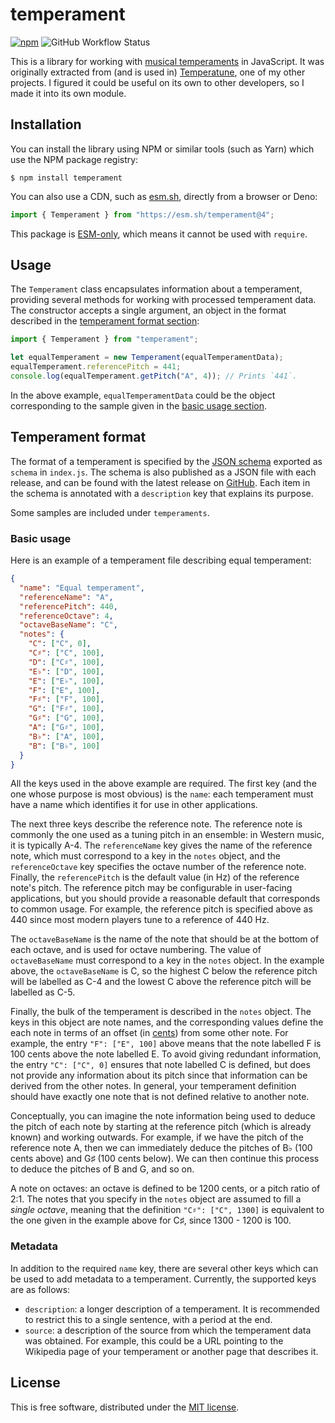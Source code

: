 # temperament

[![npm](https://img.shields.io/npm/v/temperament.svg)](https://www.npmjs.com/package/temperament)
![GitHub Workflow Status](https://img.shields.io/github/actions/workflow/status/ianprime0509/temperament/ci.yml?branch=main)

This is a library for working with
[musical temperaments](https://en.wikipedia.org/wiki/Musical_temperament) in
JavaScript. It was originally extracted from (and is used in)
[Temperatune](https://github.com/ianprime0509/temperatune), one of my other
projects. I figured it could be useful on its own to other developers, so I made
it into its own module.

## Installation

You can install the library using NPM or similar tools (such as Yarn) which use
the NPM package registry:

```shell
$ npm install temperament
```

You can also use a CDN, such as [esm.sh](https://esm.sh), directly from a
browser or Deno:

```js
import { Temperament } from "https://esm.sh/temperament@4";
```

This package is
[ESM-only](https://gist.github.com/sindresorhus/a39789f98801d908bbc7ff3ecc99d99c),
which means it cannot be used with `require`.

## Usage

The `Temperament` class encapsulates information about a temperament, providing
several methods for working with processed temperament data. The constructor
accepts a single argument, an object in the format described in the
[temperament format section](#temperament-format):

```js
import { Temperament } from "temperament";

let equalTemperament = new Temperament(equalTemperamentData);
equalTemperament.referencePitch = 441;
console.log(equalTemperament.getPitch("A", 4)); // Prints `441`.
```

In the above example, `equalTemperamentData` could be the object corresponding
to the sample given in the [basic usage section](#basic-usage).

## Temperament format

The format of a temperament is specified by the
[JSON schema](http://json-schema.org/) exported as `schema` in `index.js`. The
schema is also published as a JSON file with each release, and can be found with
the latest release on
[GitHub](https://github.com/ianprime0509/temperament/releases). Each item in the
schema is annotated with a `description` key that explains its purpose.

Some samples are included under `temperaments`.

### Basic usage

Here is an example of a temperament file describing equal temperament:

```json
{
  "name": "Equal temperament",
  "referenceName": "A",
  "referencePitch": 440,
  "referenceOctave": 4,
  "octaveBaseName": "C",
  "notes": {
    "C": ["C", 0],
    "C♯": ["C", 100],
    "D": ["C♯", 100],
    "E♭": ["D", 100],
    "E": ["E♭", 100],
    "F": ["E", 100],
    "F♯": ["F", 100],
    "G": ["F♯", 100],
    "G♯": ["G", 100],
    "A": ["G♯", 100],
    "B♭": ["A", 100],
    "B": ["B♭", 100]
  }
}
```

All the keys used in the above example are required. The first key (and the one
whose purpose is most obvious) is the `name`: each temperament must have a name
which identifies it for use in other applications.

The next three keys describe the reference note. The reference note is commonly
the one used as a tuning pitch in an ensemble: in Western music, it is typically
A-4. The `referenceName` key gives the name of the reference note, which must
correspond to a key in the `notes` object, and the `referenceOctave` key
specifies the octave number of the reference note. Finally, the `referencePitch`
is the default value (in Hz) of the reference note's pitch. The reference pitch
may be configurable in user-facing applications, but you should provide a
reasonable default that corresponds to common usage. For example, the reference
pitch is specified above as 440 since most modern players tune to a reference of
440 Hz.

The `octaveBaseName` is the name of the note that should be at the bottom of
each octave, and is used for octave numbering. The value of `octaveBaseName`
must correspond to a key in the `notes` object. In the example above, the
`octaveBaseName` is C, so the highest C below the reference pitch will be
labelled as C-4 and the lowest C above the reference pitch will be labelled as
C-5.

Finally, the bulk of the temperament is described in the `notes` object. The
keys in this object are note names, and the corresponding values define the each
note in terms of an offset (in
[cents](<https://en.wikipedia.org/wiki/Cent_(music)>)) from some other note. For
example, the entry `"F": ["E", 100]` above means that the note labelled F is 100
cents above the note labelled E. To avoid giving redundant information, the
entry `"C": ["C", 0]` ensures that note labelled C is defined, but does not
provide any information about its pitch since that information can be derived
from the other notes. In general, your temperament definition should have
exactly one note that is not defined relative to another note.

Conceptually, you can imagine the note information being used to deduce the
pitch of each note by starting at the reference pitch (which is already known)
and working outwards. For example, if we have the pitch of the reference note A,
then we can immediately deduce the pitches of B♭ (100 cents above) and G♯ (100
cents below). We can then continue this process to deduce the pitches of B and
G, and so on.

A note on octaves: an octave is defined to be 1200 cents, or a pitch ratio of
2:1. The notes that you specify in the `notes` object are assumed to fill a
_single octave_, meaning that the definition `"C♯": ["C", 1300]` is equivalent
to the one given in the example above for C♯, since 1300 - 1200 is 100.

### Metadata

In addition to the required `name` key, there are several other keys which can
be used to add metadata to a temperament. Currently, the supported keys are as
follows:

- `description`: a longer description of a temperament. It is recommended to
  restrict this to a single sentence, with a period at the end.
- `source`: a description of the source from which the temperament data was
  obtained. For example, this could be a URL pointing to the Wikipedia page of
  your temperament or another page that describes it.

## License

This is free software, distributed under the
[MIT license](https://opensource.org/licenses/MIT).

